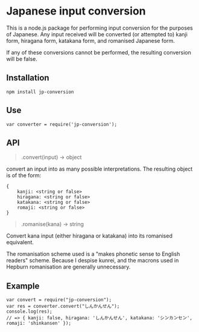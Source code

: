 # Japanese input conversion

This is a node.js package for performing input conversion
for the purposes of Japanese. Any input received will be
converted (or attempted to) kanji form, hiragana form,
katakana form, and romanised Japanese form.

If any of these conversions cannot be performed, the
resulting conversion will be false.

## Installation

`npm install jp-conversion`

## Use

`var converter = require('jp-conversion');`

## API

> .convert(input) -> object

convert an input into as many possible interpretations.
The resulting object is of the form:

```
{
	kanji: <string or false>
	hiragana: <string or false>
	katakana: <string or false>
	romaji: <string or false>
}
```

> .romanise(kana) -> string

Convert kana input (either hiragana or katakana) into its
romanised equivalent.

The romanisation scheme used is a "makes phonetic
sense to English readers" scheme. Because I despise
kunrei, and the macrons used in Hepburn romanisation
are generally unnecessary.

## Example

```
var convert = require("jp-conversion");
var res = converter.convert("しんかんせん");
console.log(res);
// => { kanji: false, hiragana: 'しんかんせん', katakana: 'シンカンセン', romaji: 'shinkansen' });
```
